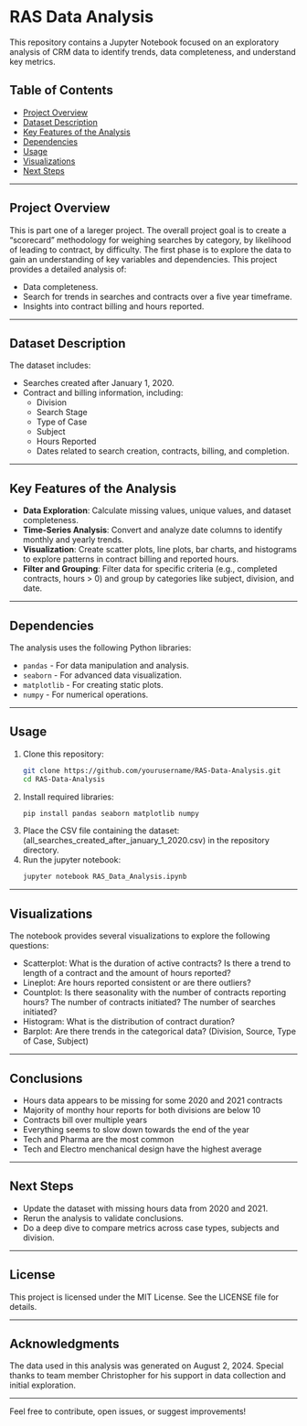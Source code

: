 # RAS Data Analysis

This repository contains a Jupyter Notebook focused on an exploratory analysis of CRM data to identify trends, data completeness, and understand key metrics. 

## Table of Contents
- [Project Overview](#project-overview)
- [Dataset Description](#dataset-description)
- [Key Features of the Analysis](#key-features-of-the-analysis)
- [Dependencies](#dependencies)
- [Usage](#usage)
- [Visualizations](#visualizations)
- [Next Steps](#next-steps)

---

## Project Overview
This is part one of a lareger project. The overall project goal is to create a “scorecard” methodology for weighing searches by category, by likelihood of leading to contract, by difficulty.
The first phase is to explore the data to gain an understanding of key variables and dependencies.
This project provides a detailed analysis of:
- Data completeness.
- Search for trends in searches and contracts over a five year timeframe.
- Insights into contract billing and hours reported.

---

## Dataset Description
The dataset includes:
- Searches created after January 1, 2020.
- Contract and billing information, including:
  - Division
  - Search Stage
  - Type of Case
  - Subject
  - Hours Reported
  - Dates related to search creation, contracts, billing, and completion.

---

## Key Features of the Analysis
- **Data Exploration**: Calculate missing values, unique values, and dataset completeness.
- **Time-Series Analysis**: Convert and analyze date columns to identify monthly and yearly trends.
- **Visualization**: Create scatter plots, line plots, bar charts, and histograms to explore patterns in contract billing and reported hours.
- **Filter and Grouping**: Filter data for specific criteria (e.g., completed contracts, hours > 0) and group by categories like subject, division, and date.

---

## Dependencies
The analysis uses the following Python libraries:
- `pandas` - For data manipulation and analysis.
- `seaborn` - For advanced data visualization.
- `matplotlib` - For creating static plots.
- `numpy` - For numerical operations.

---

## Usage
1. Clone this repository:
   ```bash
   git clone https://github.com/yourusername/RAS-Data-Analysis.git
   cd RAS-Data-Analysis
2. Install required libraries:
   ```bash
   pip install pandas seaborn matplotlib numpy
3. Place the CSV file containing the dataset:
   (all_searches_created_after_january_1_2020.csv) in the repository directory.
5. Run the jupyter notebook:
   ```bash
   jupyter notebook RAS_Data_Analysis.ipynb

---

## Visualizations
The notebook provides several visualizations to explore the following questions:

- Scatterplot: What is the duration of active contracts? Is there a trend to length of a contract and the amount of hours reported?
- Lineplot: Are hours reported consistent or are there outliers?
- Countplot: Is there seasonality with the number of contracts reporting hours? The number of contracts initiated? The number of searches     initiated?
- Histogram: What is the distribution of contract duration?
- Barplot: Are there trends in the categorical data? (Division, Source, Type of Case, Subject)

---

## Conclusions
-  Hours data appears to be missing for some 2020 and 2021 contracts
-  Majority of monthy hour reports for both divisions are below 10
-  Contracts bill over multiple years
-  Everything seems to slow down towards the end of the year
-  Tech and Pharma are the most common
-  Tech and Electro menchanical design have the highest average 

---

## Next Steps
- Update the dataset with missing hours data from 2020 and 2021.
- Rerun the analysis to validate conclusions.
- Do a deep dive to compare metrics across case types, subjects and division.

---

## License
This project is licensed under the MIT License. See the LICENSE file for details.

---

## Acknowledgments
The data used in this analysis was generated on August 2, 2024. Special thanks to team member Christopher for his support in data collection and initial exploration.

---

Feel free to contribute, open issues, or suggest improvements!

